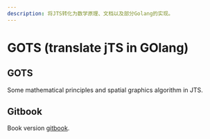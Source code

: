 ```yaml
---
description: 将JTS转化为数学原理、文档以及部分Golang的实现。
---
```


# GOTS (translate jTS in GOlang)

## GOTS

Some mathematical principles and spatial graphics algorithm in JTS.

## Gitbook

Book version  [gitbook](https://yuhangch.gitbook.io/gots/).

